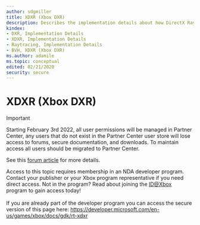 ```yaml
---
author: sdgmiller
title: XDXR (Xbox DXR)
description: Describes the implementation details about how DirectX Raytracing (DXR) is implemented on Xbox Series X&#124;S.
kindex:
- DXR, Implementation Details
- XDXR, Implementation Details
- Raytracing, Implementation Details
- BVH, XDXR (Xbox DXR)
ms.author: adamile
ms.topic: conceptual
edited: 02/21/2020
security: secure
---
```


# XDXR (Xbox DXR)
> [!IMPORTANT]
> Starting February 3rd 2022, all user permissions will be managed in Partner Center, any users that do not exist in the Partner Center user store will lose access to forums, secure documentation, and downloads. To maintain access all users should be migrated to Partner Center. <p></p>See this <a href="https://forums.xboxlive.com/articles/132187/breaking-change-user-access-for-forums-secure-docu.html">forum article</a> for more details.  

 Access to this topic requires membership in an NDA developer program. Contact your publisher or your Xbox program representative if you need direct access. Not in the program? Read about joining the <a href="https://www.xbox.com/Developers/id">ID@Xbox</a> program to gain access today!  <br/><br/>If you are already part of the developer program you can access the secure version of this page here: <a target="_blank" href="https://developer.microsoft.com/en-us/games/xbox/docs/gdk/rt-xdxr">https://developer.microsoft.com/en-us/games/xbox/docs/gdk/rt-xdxr</a>